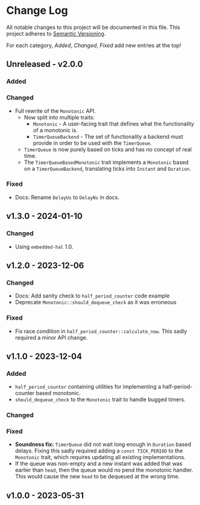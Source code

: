 # Change Log

All notable changes to this project will be documented in this file.
This project adheres to [Semantic Versioning](http://semver.org/).

For each category, *Added*, *Changed*, *Fixed* add new entries at the top!

## Unreleased - v2.0.0


### Added

### Changed
- Full rewrite of the `Monotonic` API.
    - Now split into multiple traits:
        - `Monotonic` - A user-facing trait that defines what the functionality of a monotonic is.
        - `TimerQueueBackend` - The set of functionality a backend must provide in order to be used with the `TimerQueue`.
    - `TimerQueue` is now purely based on ticks and has no concept of real time.
    - The `TimerQueueBasedMonotonic` trait implements a `Monotonic` based on a `TimerQueueBackend`, translating ticks into `Instant` and `Duration`.

### Fixed

- Docs: Rename `DelayUs` to `DelayNs` in docs.

## v1.3.0 - 2024-01-10

### Changed

- Using `embedded-hal` 1.0.

## v1.2.0 - 2023-12-06

### Changed

- Docs: Add sanity check to `half_period_counter` code example
- Deprecate `Monotonic::should_dequeue_check` as it was erroneous

### Fixed

- Fix race condition in `half_period_counter::calculate_now`.
  This sadly required a minor API change.

## v1.1.0 - 2023-12-04

### Added

- `half_period_counter` containing utilities for implementing a half-period-counter based monotonic.
- `should_dequeue_check` to the `Monotonic` trait to handle bugged timers.

### Changed

### Fixed

- **Soundness fix:** `TimerQueue` did not wait long enough in `Duration` based delays. Fixing this sadly required adding a `const TICK_PERIOD` to the `Monotonic` trait, which requires updating all existing implementations.
- If the queue was non-empty and a new instant was added that was earlier than `head`, then the queue would no pend the monotonic handler. This would cause the new `head` to be dequeued at the wrong time.

## v1.0.0 - 2023-05-31
